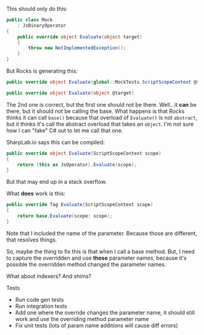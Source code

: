 This should only do this:

```csharp
public class Mock
    : JsBinaryOperator
{
    public override object Evaluate(object target)
    {
        throw new NotImplementedException();
    }
}
```

But Rocks is generating this:

```csharp
public override object Evaluate(global::MockTests.ScriptScopeContext @scope)

public override object Evaluate(object @target)
```

The 2nd one is correct, but the first one should not be there. Well...it **can** be there, but it should not be calling the base. What happens is that Rocks thinks it can call `base()` because that overload of `Evaluate()` is not `abstract`, but it thinks it's call the abstract overload that takes an `object`. I'm not sure how I can "fake" C# out to let me call that one.

SharpLab.io says this can be compiled:

```csharp
public override object Evaluate(ScriptScopeContext scope)
{
    return (this as JsOperator).Evaluate(scope);
}
```

But that may end up in a stack overflow.

What **does** work is this:

```csharp
public override Tag Evaluate(ScriptScopeContext scope)
{
    return base.Evaluate(scope: scope);
}
```

Note that I included the name of the parameter. Because those are different, that resolves things.

So, maybe the thing to fix this is that when I call a base method. But, I need to capture the overridden and use **those** parameter names, because it's possible the overridden method changed the parameter names.

What about indexers? And shims?

Tests
* Run code gen tests
* Run integration tests
* Add one where the override changes the parameter name, it should still work and use the overriding method parameter name
* Fix unit tests (lots of param name additions will cause diff errors)